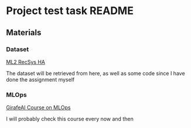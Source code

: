 # Project test task README

## Materials

### Dataset

[ML2 RecSys HA](https://github.com/esokolov/ml-course-hse/blob/master/2023-spring/homeworks-practice/homework-practice-13-recommendations/homework-practice-13-recommendations.ipynb)

The dataset will be retrieved from here, as well as some code since I have done the assignment myself

### MLOps 

[GirafeAI Course on MLOps](https://github.com/girafe-ai/mlops/tree/master)

I will probably check this course every now and then